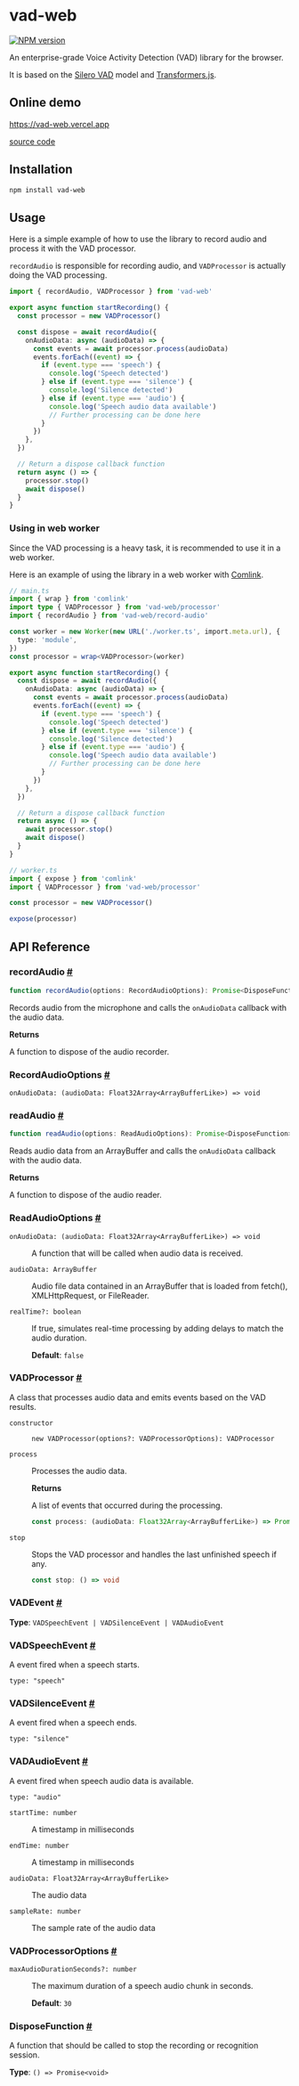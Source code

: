 # vad-web

[![NPM version](https://img.shields.io/npm/v/vad-web?color=a1b858)](https://www.npmjs.com/package/vad-web)

An enterprise-grade Voice Activity Detection (VAD) library for the browser.

It is based on the [Silero VAD](https://github.com/snakers4/silero-vad) model and [Transformers.js](https://github.com/huggingface/transformers.js).

## Online demo

https://vad-web.vercel.app

[source code](https://github.com/ocavue/vad-web/tree/master/examples/with-vite)

## Installation

```bash
npm install vad-web
```

## Usage

Here is a simple example of how to use the library to record audio and process it with the VAD processor.

`recordAudio` is responsible for recording audio, and `VADProcessor` is actually doing the VAD processing.

```ts
import { recordAudio, VADProcessor } from 'vad-web'

export async function startRecording() {
  const processor = new VADProcessor()

  const dispose = await recordAudio({
    onAudioData: async (audioData) => {
      const events = await processor.process(audioData)
      events.forEach((event) => {
        if (event.type === 'speech') {
          console.log('Speech detected')
        } else if (event.type === 'silence') {
          console.log('Silence detected')
        } else if (event.type === 'audio') {
          console.log('Speech audio data available')
          // Further processing can be done here
        }
      })
    },
  })

  // Return a dispose callback function
  return async () => {
    processor.stop()
    await dispose()
  }
}
```

### Using in web worker

Since the VAD processing is a heavy task, it is recommended to use it in a web worker.

Here is an example of using the library in a web worker with [Comlink](https://github.com/GoogleChromeLabs/comlink).

```ts
// main.ts
import { wrap } from 'comlink'
import type { VADProcessor } from 'vad-web/processor'
import { recordAudio } from 'vad-web/record-audio'

const worker = new Worker(new URL('./worker.ts', import.meta.url), {
  type: 'module',
})
const processor = wrap<VADProcessor>(worker)

export async function startRecording() {
  const dispose = await recordAudio({
    onAudioData: async (audioData) => {
      const events = await processor.process(audioData)
      events.forEach((event) => {
        if (event.type === 'speech') {
          console.log('Speech detected')
        } else if (event.type === 'silence') {
          console.log('Silence detected')
        } else if (event.type === 'audio') {
          console.log('Speech audio data available')
          // Further processing can be done here
        }
      })
    },
  })

  // Return a dispose callback function
  return async () => {
    await processor.stop()
    await dispose()
  }
}
```

```ts
// worker.ts
import { expose } from 'comlink'
import { VADProcessor } from 'vad-web/processor'

const processor = new VADProcessor()

expose(processor)
```

## API Reference

### recordAudio <a id="record-audio" href="#record-audio">#</a>

```ts
function recordAudio(options: RecordAudioOptions): Promise<DisposeFunction>
```

Records audio from the microphone and calls the `onAudioData` callback with the audio data.

**Returns**

A function to dispose of the audio recorder.

### RecordAudioOptions <a id="record-audio-options" href="#record-audio-options">#</a>

<dl>

<dt>

`onAudioData: (audioData: Float32Array<ArrayBufferLike>) => void`

</dt>

<dd>

</dd>

</dl>

### readAudio <a id="read-audio" href="#read-audio">#</a>

```ts
function readAudio(options: ReadAudioOptions): Promise<DisposeFunction>
```

Reads audio data from an ArrayBuffer and calls the `onAudioData` callback with the audio data.

**Returns**

A function to dispose of the audio reader.

### ReadAudioOptions <a id="read-audio-options" href="#read-audio-options">#</a>

<dl>

<dt>

`onAudioData: (audioData: Float32Array<ArrayBufferLike>) => void`

</dt>

<dd>

A function that will be called when audio data is received.

</dd>

<dt>

`audioData: ArrayBuffer`

</dt>

<dd>

Audio file data contained in an ArrayBuffer that is loaded from fetch(), XMLHttpRequest, or FileReader.

</dd>

<dt>

`realTime?: boolean`

</dt>

<dd>

If true, simulates real-time processing by adding delays to match the audio duration.

**Default**: `false`

</dd>

</dl>

### VADProcessor <a id="vad-processor" href="#vad-processor">#</a>

A class that processes audio data and emits events based on the VAD results.

<dl>

<dt>

`constructor`

</dt>

<dd>

```
new VADProcessor(options?: VADProcessorOptions): VADProcessor
```

</dd>

<dt>

`process`

</dt>

<dd>

Processes the audio data.

**Returns**

A list of events that occurred during the processing.

```ts
const process: (audioData: Float32Array<ArrayBufferLike>) => Promise<VADEvent[]>
```

</dd>

<dt>

`stop`

</dt>

<dd>

Stops the VAD processor and handles the last unfinished speech if any.

```ts
const stop: () => void
```

</dd>

</dl>

### VADEvent <a id="vad-event" href="#vad-event">#</a>

**Type**: `VADSpeechEvent | VADSilenceEvent | VADAudioEvent`

### VADSpeechEvent <a id="vad-speech-event" href="#vad-speech-event">#</a>

A event fired when a speech starts.

<dl>

<dt>

`type: "speech"`

</dt>

<dd>

</dd>

</dl>

### VADSilenceEvent <a id="vad-silence-event" href="#vad-silence-event">#</a>

A event fired when a speech ends.

<dl>

<dt>

`type: "silence"`

</dt>

<dd>

</dd>

</dl>

### VADAudioEvent <a id="vad-audio-event" href="#vad-audio-event">#</a>

A event fired when speech audio data is available.

<dl>

<dt>

`type: "audio"`

</dt>

<dd>

</dd>

<dt>

`startTime: number`

</dt>

<dd>

A timestamp in milliseconds

</dd>

<dt>

`endTime: number`

</dt>

<dd>

A timestamp in milliseconds

</dd>

<dt>

`audioData: Float32Array<ArrayBufferLike>`

</dt>

<dd>

The audio data

</dd>

<dt>

`sampleRate: number`

</dt>

<dd>

The sample rate of the audio data

</dd>

</dl>

### VADProcessorOptions <a id="vad-processor-options" href="#vad-processor-options">#</a>

<dl>

<dt>

`maxAudioDurationSeconds?: number`

</dt>

<dd>

The maximum duration of a speech audio chunk in seconds.

**Default**: `30`

</dd>

</dl>

### DisposeFunction <a id="dispose-function" href="#dispose-function">#</a>

A function that should be called to stop the recording or recognition session.

**Type**: `() => Promise<void>`
